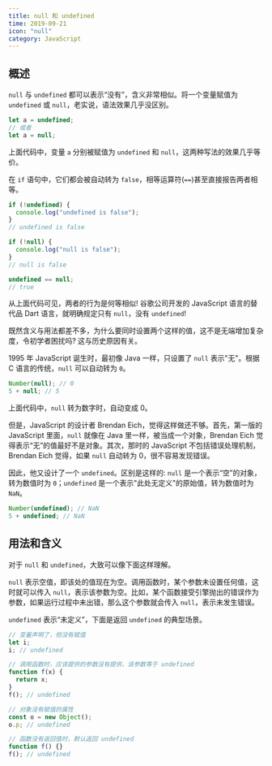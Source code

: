 ```yaml
---
title: null 和 undefined
time: 2019-09-21
icon: "null"
category: JavaScript
---
```


## 概述

`null` 与 `undefined` 都可以表示“没有”，含义非常相似。将一个变量赋值为 `undefined` 或 `null`，老实说，语法效果几乎没区别。

```js
let a = undefined;
// 或者
let a = null;
```

上面代码中，变量 `a` 分别被赋值为 `undefined` 和 `null`，这两种写法的效果几乎等价。

在 `if` 语句中，它们都会被自动转为 `false`，相等运算符(`==`)甚至直接报告两者相等。

```js
if (!undefined) {
  console.log("undefined is false");
}
// undefined is false

if (!null) {
  console.log("null is false");
}
// null is false

undefined == null;
// true
```

从上面代码可见，两者的行为是何等相似! 谷歌公司开发的 JavaScript 语言的替代品 Dart 语言，就明确规定只有 `null`，没有 `undefined`!

既然含义与用法都差不多，为什么要同时设置两个这样的值，这不是无端增加复杂度，令初学者困扰吗? 这与历史原因有关。

1995 年 JavaScript 诞生时，最初像 Java 一样，只设置了 `null` 表示"无"。根据 C 语言的传统，`null` 可以自动转为 `0`。

```js
Number(null); // 0
5 + null; // 5
```

上面代码中，`null` 转为数字时，自动变成 0。

但是，JavaScript 的设计者 Brendan Eich，觉得这样做还不够。首先，第一版的 JavaScript 里面，`null` 就像在 Java 里一样，被当成一个对象，Brendan Eich 觉得表示“无”的值最好不是对象。其次，那时的 JavaScript 不包括错误处理机制，Brendan Eich 觉得，如果 `null` 自动转为 0，很不容易发现错误。

因此，他又设计了一个 `undefined`。区别是这样的: `null` 是一个表示“空”的对象，转为数值时为 `0`；`undefined` 是一个表示"此处无定义"的原始值，转为数值时为 `NaN`。

```js
Number(undefined); // NaN
5 + undefined; // NaN
```

## 用法和含义

对于 `null` 和 `undefined`，大致可以像下面这样理解。

`null` 表示空值，即该处的值现在为空。调用函数时，某个参数未设置任何值，这时就可以传入 `null`，表示该参数为空。比如，某个函数接受引擎抛出的错误作为参数，如果运行过程中未出错，那么这个参数就会传入 `null`，表示未发生错误。

`undefined` 表示“未定义”，下面是返回 `undefined` 的典型场景。

```js
// 变量声明了，但没有赋值
let i;
i; // undefined

// 调用函数时，应该提供的参数没有提供，该参数等于 undefined
function f(x) {
  return x;
}
f(); // undefined

// 对象没有赋值的属性
const o = new Object();
o.p; // undefined

// 函数没有返回值时，默认返回 undefined
function f() {}
f(); // undefined
```
